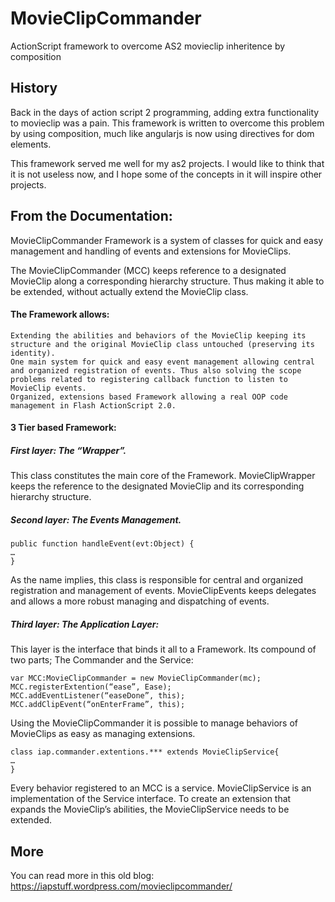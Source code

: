 # MovieClipCommander
ActionScript framework to overcome AS2 movieclip inheritence by composition

## History
Back in the days of action script 2 programming, adding extra functionality to movieclip was a pain. This framework is written to overcome this problem by using composition, much like angularjs is now using directives for dom elements.

This framework served me well for my as2 projects. I would like to think that it is not useless now, and I hope some of the concepts in it will inspire other projects.

## From the Documentation:
MovieClipCommander Framework is a system of classes for quick and easy management and handling of events and extensions for MovieClips.

The MovieClipCommander (MCC) keeps reference to a designated MovieClip along a corresponding hierarchy structure. Thus making it able to be extended, without actually extend the MovieClip class.

#### The Framework allows:

    Extending the abilities and behaviors of the MovieClip keeping its structure and the original MovieClip class untouched (preserving its identity).
    One main system for quick and easy event management allowing central and organized registration of events. Thus also solving the scope problems related to registering callback function to listen to MovieClip events.
    Organized, extensions based Framework allowing a real OOP code management in Flash ActionScript 2.0. 

#### 3 Tier based Framework:

##### First layer: The “Wrapper”.

This class constitutes the main core of the Framework.
MovieClipWrapper keeps the reference to the designated MovieClip and its corresponding hierarchy structure.

##### Second layer: The Events Management.

    public function handleEvent(evt:Object) {
    …
    }

As the name implies, this class is responsible for central and organized registration and management of events.
MovieClipEvents keeps delegates and allows a more robust managing and dispatching of events.

##### Third layer: The Application Layer:

This layer is the interface that binds it all to a Framework.
Its compound of two parts; The Commander and the Service:

    var MCC:MovieClipCommander = new MovieClipCommander(mc);
    MCC.registerExtention(“ease”, Ease);
    MCC.addEventListener(“easeDone”, this);
    MCC.addClipEvent(“onEnterFrame”, this);

Using the MovieClipCommander it is possible to manage behaviors of MovieClips as easy as managing extensions.

    class iap.commander.extentions.*** extends MovieClipService{
    …
    }

Every behavior registered to an MCC is a service.
MovieClipService is an implementation of the Service interface.
To create an extension that expands the MovieClip’s abilities, the MovieClipService needs to be extended.

## More
You can read more in this old blog:
https://iapstuff.wordpress.com/movieclipcommander/

